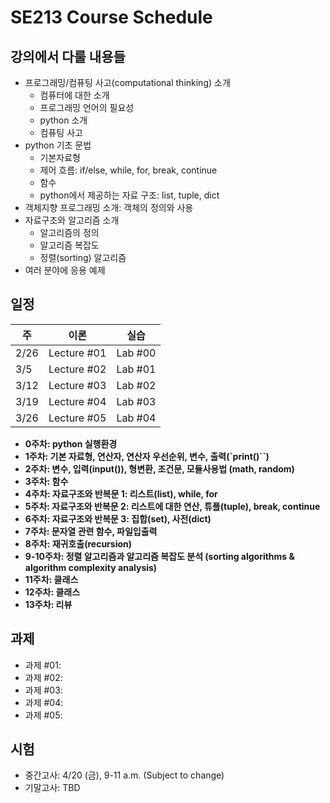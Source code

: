 # SE213 Course Schedule

## 강의에서 다룰 내용들

- 프로그래밍/컴퓨팅 사고(computational thinking) 소개
  - 컴퓨터에 대한 소개
  - 프로그래밍 언어의 필요성
  - python 소개
  - 컴퓨팅 사고
- python 기초 문법
  - 기본자료형
  - 제어 흐름: if/else, while, for, break, continue
  - 함수
  - python에서 제공하는 자료 구조: list, tuple, dict
- 객체지향 프로그래밍 소개: 객체의 정의와 사용
- 자료구조와 알고리즘 소개
  - 알고리즘의 정의
  - 알고리즘 복잡도
  - 정렬(sorting) 알고리즘
- 여러 분야에 응용 예제

## 일정

|   주 |     이론     |   실습   |
|------|-------------|---------|
| 2/26 | Lecture #01 | Lab #00 |
| 3/5  | Lecture #02 | Lab #01 |
| 3/12 | Lecture #03 | Lab #02 |
| 3/19 | Lecture #04 | Lab #03 |
| 3/26 | Lecture #05 | Lab #04 |

- **0주차: python 실행환경**
- **1주차: 기본 자료형, 연산자, 연산자 우선순위, 변수, 출력(`print()``)**
- **2주차: 변수, 입력(input()), 형변환, 조건문, 모듈사용법 (math, random)**
- **3주차: 함수**
- **4주차: 자료구조와 반복문 1: 리스트(list), while, for**
- **5주차: 자료구조와 반복문 2: 리스트에 대한 연산, 튜플(tuple), break, continue**
- **6주차: 자료구조와 반복문 3: 집합(set), 사전(dict)**
- **7주차: 문자열 관련 함수, 파일입출력**
- **8주차: 재귀호출(recursion)**
- **9-10주차: 정렬 알고리즘과 알고리즘 복잡도 분석 (sorting algorithms & algorithm complexity analysis)**
- **11주차: 클래스**
- **12주차: 클래스**
- **13주차: 리뷰**

## 과제
- 과제 #01:
- 과제 #02:
- 과제 #03:
- 과제 #04:
- 과제 #05:

## 시험
- 중간고사: 4/20 (금), 9-11 a.m. (Subject to change)
- 기말고사: TBD
